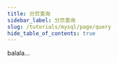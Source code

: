 ```yaml
---
title: 分页查询
sidebar_label: 分页查询
slug: /tutorials/mysql/page/query
hide_table_of_contents: true
---
```

balala...